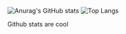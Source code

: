 ![Anurag's GitHub stats](readme-stats-one-beta.vercel.app/api?username=AnimatorBear&show_icons=true&theme=transparent&title_color=FF6600&text_color=ffaaaa&icon_color=FF0000)
![Top Langs](https://readme-stats-one-beta.vercel.app/api/top-langs/?username=AnimatorBear&show_icons=true&theme=transparent&title_color=FF6600&text_color=ffaaaa&icon_color=FF0000)

Github stats are cool

